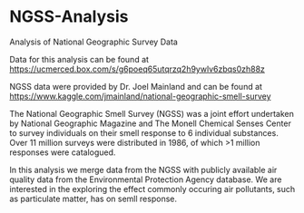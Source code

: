 # NGSS-Analysis
Analysis of National Geographic Survey Data

Data for this analysis can be found at https://ucmerced.box.com/s/g6poeq65utqrzq2h9ywlv6zbqs0zh88z

NGSS data were provided by Dr. Joel Mainland and can be found at https://www.kaggle.com/jmainland/national-geographic-smell-survey


The National Geographic Smell Survey (NGSS) was a joint effort undertaken by National Geographic Magazine and The Monell Chemical Senses Center to survey individuals on their smell response to 6 individual substances. Over 11 million surveys were distributed in 1986, of which >1 million responses were catalogued.

In this analysis we merge data from the NGSS with publicly available air quality data from the Environmental Protection Agency database. We are interested in the exploring the effect commonly occuring air pollutants, such as particulate matter, has on semll response.
